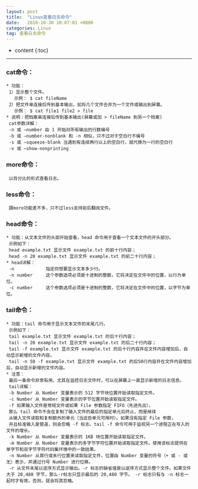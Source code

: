 ```yaml
---
layout: post
title:  "Linux查看日志命令"
date:   2018-10-30 10:07:01 +0800
categories: Linux
tag: 查看日志命令
---
```


* content
{:toc}


-------
### cat命令：
    * 功能：
     1）显示整个文件。
       示例： $ cat fileName
     2）把文件串连接后传到基本输出，如将几个文件合并为一个文件或输出到屏幕。
       示例： $ cat file1 file2 > file
    * 说明：把档案串连接后传到基本输出(屏幕或加 > fileName 到另一个档案)
     cat参数详解：
     -n 或 –number 由 1 开始对所有输出的行数编号
     -b 或 –number-nonblank 和 -n 相似，只不过对于空白行不编号
     -s 或 –squeeze-blank 当遇到有连续两行以上的空白行，就代换为一行的空白行
     -v 或 –show-nonprinting
### more命令：
     以百分比的形式查看日志。    
 
### less命令：
     跟more功能差不多，只不过less支持前后翻阅文件。
 
### head命令：
    * 功能：从文本文件的头部开始查看，head 命令用于查看一个文本文件的开头部分。
     示例如下：
     head example.txt 显示文件 example.txt 的前十行内容；
     head -n 20 example.txt 显示文件 example.txt 的前二十行内容；
    * head详解：
     -n            指定你想要显示文本多少行。
     -n number     这个参数选项必须是十进制的整数，它将决定在文件中的位置，以行为单位。	
     -c number     这个参数选项必须是十进制的整数，它将决定在文件中的位置，以字节为单位。
### tail命令：
    * 功能：tail 命令用于显示文本文件的末尾几行。
     示例如下：
     tail example.txt 显示文件 example.txt 的后十行内容；
     tail -n 20 example.txt 显示文件 example.txt 的后二十行内容；
     tail -f example.txt 显示文件 example.txt 的后十行内容并在文件内容增加后，自动显示新增的文件内容。
     tail -n 50 -f example.txt 显示文件 example.txt 的后50行内容并在文件内容增加后，自动显示新增的文件内容。
    * 注意：
     最后一条命令非常有用，尤其在监控日志文件时，可以在屏幕上一直显示新增的日志信息。
     tail详解：
     -b Number 从 Number 变量表示的 512 字节块位置开始读取指定文件。 
     -c Number 从 Number 变量表示的字节位置开始读取指定文件。 
     -f 如果输入文件是常规文件或如果 File 参数指定 FIFO（先进先出），
     那么 tail 命令不会在复制了输入文件的最后的指定单元后终止，而是继续
     从输入文件读取和复制额外的单元（当这些单元可用时）。如果没有指定 File 参数，
     并且标准输入是管道，则会忽略 -f 标志。tail -f 命令可用于监视另一个进程正在写入的文件的增长。 
     -k Number 从 Number 变量表示的 1KB 块位置开始读取指定文件。 
     -m Number 从 Number 变量表示的多字节字符位置开始读取指定文件。使用该标志提供在单字节和双字节字符代码集环境中的一致结果。 
     -n Number 从首行或末行位置来读取指定文件，位置由 Number 变量的符号（+ 或 - 或无）表示，并通过行号 Number 进行位移。 
     -r 从文件末尾以逆序方式显示输出。-r 标志的缺省值是以逆序方式显示整个文件。如果文件大于 20,480 字节，那么-r标志只显示最后的 20,480 字节。 -r 标志只有与 -n 标志一起时才有效。否则，就会将其忽略。